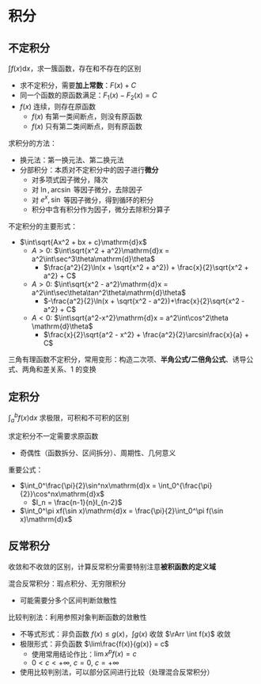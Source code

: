 # 积分

## 不定积分

$\int f(x)\mathrm{d}x$，求一簇函数，存在和不存在的区别

- 求不定积分，需要**加上常数**：$F(x) + C$
- 同一个函数的原函数满足：$F_1(x) - F_2(x) = C$
- $f(x)$ 连续，则存在原函数
  - $f(x)$ 有第一类间断点，则没有原函数
  - $f(x)$ 只有第二类间断点，则有原函数

求积分的方法：

- 换元法：第一换元法、第二换元法
- 分部积分：本质对不定积分中的因子进行**微分**
  - 对多项式因子微分，降次
  - 对 $\ln, \arcsin$ 等因子微分，去除因子
  - 对 $e^x, \sin$ 等因子微分，得到循环的积分
  - 积分中含有积分作为因子，微分去除积分算子

不定积分的主要形式：

- $\int\sqrt{Ax^2 + bx + c}\mathrm{d}x$
  - $A>0$: $\int\sqrt{x^2 + a^2}\mathrm{d}x = a^2\int\sec^3\theta\mathrm{d}\theta$
    <!-- - $\frac{a^2}{4}\int(\frac{1}{1+\sin\theta} + \frac{1}{(1+\sin\theta)^2} + \frac{1}{1-\sin\theta} + \frac{1}{(1-\sin\theta)^2})\mathrm{d}\sin\theta$ -->
    - $\frac{a^2}{2}\ln(x + \sqrt{x^2 + a^2}) + \frac{x}{2}\sqrt{x^2 + a^2} + C$
  - $A>0$: $\int\sqrt{x^2 - a^2}\mathrm{d}x = a^2\int\sec\theta\tan^2\theta\mathrm{d}\theta$
    <!-- - $\frac{a^2}{4}\int(-\frac{1}{1+\sin\theta} + \frac{1}{(1+\sin\theta)^2} - \frac{1}{1-\sin\theta} + \frac{1}{(1-\sin\theta)^2})\mathrm{d}\sin\theta$ -->
    - $-\frac{a^2}{2}\ln(x + \sqrt{x^2 - a^2})+\frac{x}{2}\sqrt{x^2 - a^2} + C$
  - $A<0$: $\int\sqrt{a^2-x^2}\mathrm{d}x = a^2\int\cos^2\theta \mathrm{d}\theta$
    - $\frac{x}{2}\sqrt{a^2 - x^2} + \frac{a^2}{2}\arcsin\frac{x}{a} + C$

三角有理函数不定积分，常用变形：构造二次项、**半角公式/二倍角公式**、诱导公式、两角和差关系、1 的变换

## 定积分

$\int_a^b f(x)\mathrm{d}x$ 求极限，可积和不可积的区别

求定积分不一定需要求原函数

- 奇偶性（函数拆分、区间拆分）、周期性、几何意义

重要公式：

- $\int_0^\frac{\pi}{2}\sin^nx\mathrm{d}x = \int_0^{\frac{\pi}{2}}\cos^nx\mathrm{d}x$
  - $I_n = \frac{n-1}{n}I_{n-2}$
- $\int_0^\pi xf(\sin x)\mathrm{d}x = \frac{\pi}{2}\int_0^\pi f(\sin x)\mathrm{d}x$

## 反常积分

收敛和不收敛的区别，计算反常积分需要特别注意**被积函数的定义域**

混合反常积分：瑕点积分、无穷限积分

- 可能需要分多个区间判断敛散性

比较判别法：利用参照对象判断函数的敛散性

- 不等式形式：非负函数 $f(x) \leq g(x)$，$\int g(x)$ 收敛 $\rArr \int f(x)$ 收敛
- 极限形式：非负函数 $\lim\frac{f(x)}{g(x)} = c$
  - 使用常用结论作比：$\lim x^pf(x) = c$
  - $0 < c < +\infty$, $c = 0$, $c = +\infty$
- 使用比较判别法，可以部分区间进行比较（处理混合反常积分）
